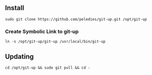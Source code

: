 ## Install

```
sudo git clone https://github.com/peledies/git-up.git /opt/git-up
```

### Create Symbolic Link to git-up
```
ln -s /opt/git-up/git-up /usr/local/bin/git-up
```

## Updating

```
cd /opt/git-up && sudo git pull && cd -
```
